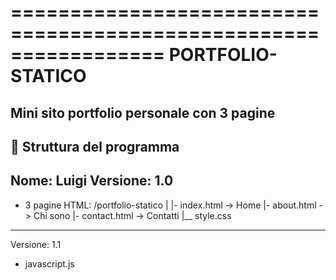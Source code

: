 =================================================================
                         PORTFOLIO-STATICO
=================================================================
Mini sito portfolio personale con 3 pagine
-----------------------------------------------------------------
📂 Struttura del programma
-----------------------------------------------------------------
Nome: Luigi
Versione: 1.0
-----------------------------------------------------------------
- 3 pagine HTML:
/portfolio-statico
|
|- index.html   -> Home
|- about.html   -> Chi sono
|- contact.html -> Contatti
|__ style.css
---------------------------------------------------------------
Versione: 1.1
- javascript.js
